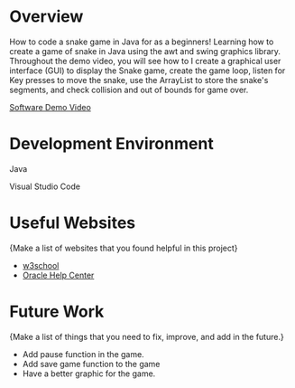 # Overview

How to code a snake game in Java for as a beginners! Learning how to create a game of snake in Java using the awt and swing graphics library. Throughout the demo video, you will see how to I create a graphical user interface (GUI) to display the Snake game, create the game loop, listen for Key presses to move the snake, use the ArrayList to store the snake's segments, and check collision and out of bounds for game over.

[Software Demo Video](https://youtu.be/MplD4mNpibA)

# Development Environment

Java

Visual Studio Code

# Useful Websites

{Make a list of websites that you found helpful in this project}

- [w3school](https://www.w3schools.com/java/e)
- [Oracle Help Center](https://docs.oracle.com/javase/tutorial/)

# Future Work

{Make a list of things that you need to fix, improve, and add in the future.}

- Add pause function in the game.
- Add save game function to the game
- Have a better graphic for the game. 